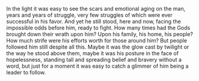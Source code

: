In the light it was easy to see the scars and emotional aging on the man, years and years of struggle, very few struggles of which were ever successful in his favor. And yet he still stood, here and now, facing the impossible odds before him, ready to fight. How many times had the Gods brought down their wrath upon him? Upon his family, his home, his people? How much strife were his efforts worth for those around him? But people followed him still despite all this. Maybe it was the glow cast by twilight or the way he stood above them, maybe it was his posture in the face of hopelessness, standing tall and spreading belief and bravery without a word, but just for a moment it was easy to catch a glimmer of him being a leader to follow.